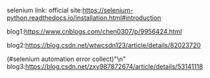 selenium link:
official site:https://selenium-python.readthedocs.io/installation.html#introduction

blog1:https://www.cnblogs.com/chen0307/p/9956424.html

blog2:https://blog.csdn.net/wtwcsdn123/article/details/82023720

(#selenium automation error collect)"\n"
blog3:https://blog.csdn.net/zxy987872674/article/details/53141118
